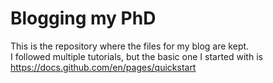 # Blogging my PhD
This is the repository where the files for my blog are kept.  
I followed multiple tutorials, but the basic one I started with is https://docs.github.com/en/pages/quickstart
